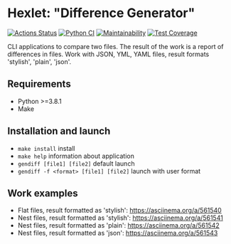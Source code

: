 
# Hexlet: "Difference Generator"

[![Actions Status](https://github.com/deus-ex-m/python-project-50/workflows/hexlet-check/badge.svg)](https://github.com/deus-ex-m/python-project-50/actions)
[![Python CI](https://github.com/deus-ex-m/python-project-50/actions/workflows/pyci.yml/badge.svg?branch=main)](https://github.com/deus-ex-m/python-project-50/actions/workflows/pyci.yml)
[![Maintainability](https://api.codeclimate.com/v1/badges/6a9d29688f4ed9d1a02b/maintainability)](https://codeclimate.com/github/deus-ex-m/python-project-50/maintainability)
[![Test Coverage](https://api.codeclimate.com/v1/badges/6a9d29688f4ed9d1a02b/test_coverage)](https://codeclimate.com/github/deus-ex-m/python-project-50/test_coverage)


CLI applications to compare two files. The result of the work is a report of differences in files. Work with JSON, YML, YAML files, result formats 'stylish', 'plain', 'json'.

## Requirements

* Python >=3.8.1
* Make

## Installation and launch

* `make install` install
* `make help` information about application
* `gendiff [file1] [file2]` default launch
* `gendiff -f <format> [file1] [file2]` launch with user format

## Work examples

* Flat files, result formatted as 'stylish': https://asciinema.org/a/561540
* Nest files, result formatted as 'stylish': https://asciinema.org/a/561541
* Nest files, result formatted as 'plain': https://asciinema.org/a/561542
* Nest files, result formatted as 'json': https://asciinema.org/a/561543